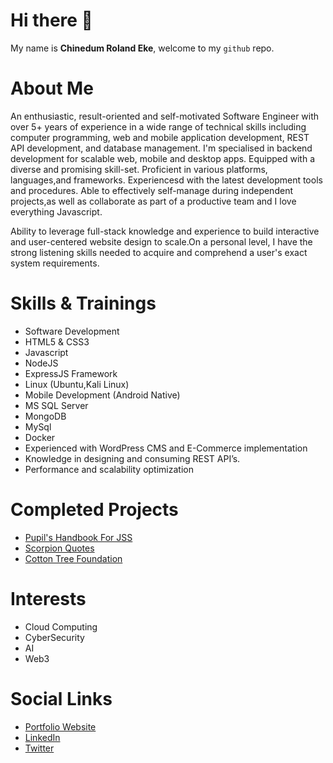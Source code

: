 # Hi there 👋
My name is **Chinedum Roland Eke**, welcome to my `github` repo.

<!--![Chinedum Roland Eke](http://www.chinedumeke.tech/assets/images/pro1.jpg) -->

# About Me
An enthusiastic, result-oriented and self-motivated Software Engineer with over 5+ years of experience in a wide range of technical skills including computer programming, web and mobile application development, REST API development, and database management. I'm specialised in backend development for scalable web, mobile and desktop apps. Equipped with a diverse and promising skill-set. Proficient in various platforms, languages,and frameworks. Experiencesd with the latest development tools and procedures. Able to effectively self-manage during independent projects,as well as collaborate as part of a productive team and I love everything Javascript. 

Ability to leverage full-stack knowledge and experience to build interactive and user-centered website design to scale.On a personal level, I have the strong listening skills needed to acquire and comprehend a user's exact system requirements.


# Skills & Trainings
- Software Development
- HTML5 & CSS3
- Javascript
- NodeJS
- ExpressJS Framework
- Linux (Ubuntu,Kali Linux)
- Mobile Development (Android Native)
- MS SQL Server
- MongoDB
- MySql
- Docker
- Experienced with WordPress CMS and E-Commerce implementation
- Knowledge in designing and consuming REST API’s.
- Performance and scalability optimization

# Completed Projects
- [Pupil's Handbook For JSS](https://play.google.com/store/apps/details?id=com.scorpiongarage.pupilshandbookjss&hl=en&gl=US)
- [Scorpion Quotes](https://scorpion-quotes.netlify.app/)
- [Cotton Tree Foundation](https://www.ctfsl.org/)

# Interests 
- Cloud Computing
- CyberSecurity
- AI
- Web3

# Social Links
- [Portfolio Website](https://www.chinedumeke.com/)
- [LinkedIn](https://www.linkedin.com/in/chinedum-roland-eke-8a8904184/)
- [Twitter](https://twitter.com/EkeRoland)
